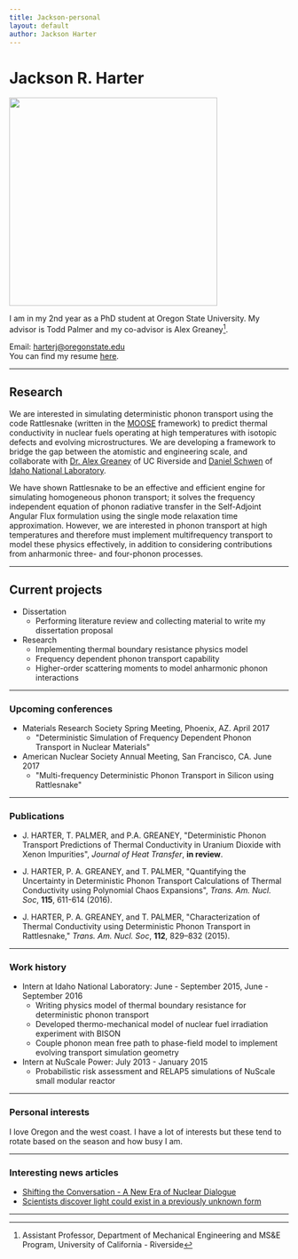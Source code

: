 ```yaml
---
title: Jackson-personal
layout: default
author: Jackson Harter
---
```

Jackson R. Harter
================================

<img src="{{ site.url }}users/harterj/images/jrhIdaho.jpg" height="375" width="375">

I am in my 2nd year as a PhD student at Oregon State University. My advisor is Todd Palmer and my co-advisor is Alex Greaney[^1].

Email: <a href="mailto:harterj@oregonstate.edu" target="top"> harterj@oregonstate.edu </a>  
You can find my resume [here](./files/jacksonResume.pdf).

***

## Research
We are interested in simulating deterministic phonon transport using the code Rattlesnake (written in the
<a href="http://mooseframework.org/" target="blank">MOOSE</a> framework) to predict thermal conductivity in nuclear fuels operating at high temperatures with isotopic defects and evolving microstructures. We are developing a framework to bridge the gap between the atomistic and engineering scale, and collaborate with <a href="http://www.engr.ucr.edu/faculty/me/AlexanderGreaney.html" target="blank">Dr. Alex Greaney</a> of UC Riverside and <a href="https://github.com/dschwen" target="blank">Daniel Schwen</a> of
<a href="https://www.inl.gov/" target="blank">Idaho National Laboratory</a>.


We have shown Rattlesnake to be an effective and efficient engine for simulating homogeneous phonon transport; it solves the frequency independent equation of phonon radiative transfer in the Self-Adjoint Angular Flux formulation using the single mode relaxation time approximation. However, we are interested in phonon transport at high temperatures and therefore must implement multifrequency transport to model these physics effectively, in addition to considering contributions from anharmonic three- and four-phonon processes.

***

## Current projects
* Dissertation
  * Performing literature review and collecting material to write my dissertation proposal
* Research
  * Implementing thermal boundary resistance physics model
  * Frequency dependent phonon transport capability
  * Higher-order scattering moments to model anharmonic phonon interactions

***

### Upcoming conferences
* Materials Research Society Spring Meeting, Phoenix, AZ. April 2017
  * "Deterministic Simulation of Frequency Dependent Phonon Transport in Nuclear Materials"
* American Nuclear Society Annual Meeting, San Francisco, CA. June 2017
  * "Multi-frequency Deterministic Phonon Transport in Silicon using Rattlesnake"

***

### Publications
* J. HARTER, T. PALMER, and P.A. GREANEY, "Deterministic Phonon Transport Predictions of Thermal Conductivity in Uranium Dioxide with Xenon Impurities", *Journal of Heat Transfer*, **in review**.

* J. HARTER, P. A. GREANEY, and T. PALMER, "Quantifying the Uncertainty in Deterministic Phonon Transport Calculations of Thermal Conductivity using Polynomial Chaos Expansions", *Trans. Am. Nucl. Soc*, **115**, 611-614 (2016).

* J. HARTER, P. A. GREANEY, and T. PALMER, "Characterization of Thermal Conductivity using Deterministic Phonon Transport in Rattlesnake," *Trans. Am. Nucl. Soc*, **112**, 829–832 (2015).

***

### Work history
* Intern at Idaho National Laboratory: June - September 2015, June - September 2016
  * Writing physics model of thermal boundary resistance for deterministic phonon transport
  * Developed thermo-mechanical model of nuclear fuel irradiation experiment with BISON
  * Couple phonon mean free path to phase-field model to implement evolving transport simulation geometry
* Intern at NuScale Power: July 2013 - January 2015
  * Probabilistic risk assessment and RELAP5 simulations of NuScale small modular reactor

***

### Personal interests
I love Oregon and the west coast. I have a lot of interests but these tend to rotate based on the season and how busy
I am.

***

### Interesting news articles
* [Shifting the Conversation - A New Era of Nuclear Dialogue](http://ansnuclearcafe.org/2015/12/10/shifting-the-conversation-a-new-era-of-nuclear-dialogue/#sthash.v1NPlNvq.dpbs)
* [Scientists discover light could exist in a previously unknown form](http://phys.org/news/2016-08-scientists-previously-unknown.html)

***

[^1]: Assistant Professor, Department of Mechanical Engineering and MS&E Program, University of California - Riverside
